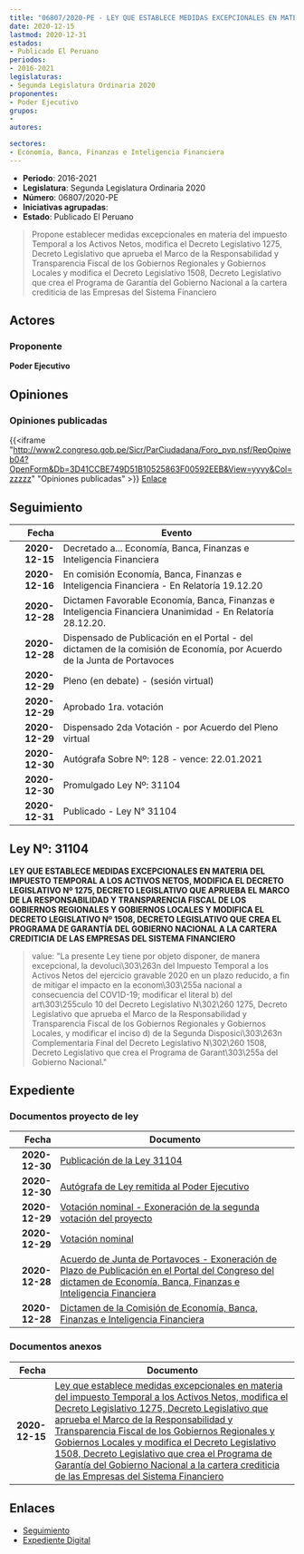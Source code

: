 ```yaml
---
title: "06807/2020-PE - LEY QUE ESTABLECE MEDIDAS EXCEPCIONALES EN MATERIA DEL IMPUESTO TEMPORAL A LOS ACTIVOS NETOS, MODIFICA EL DECRETO LEGISLATIVO 1275, DECRETO LEGISLATIVO QUE APRUEBA EL MARCO DE LA RESPONSABILIDAD Y TRANSPARENCIA FISCAL DE LOS GOBIERNOS REGIONALES Y GOBIERNOS LOCALES Y MODIFICA EL DECRETO LEGISLATIVO 1508, DECRETO LEGISLATIVO QUE CREA EL PROGRAMA DE GARANTÍA DEL GOBIERNO NACIONAL A LA CARTERA CREDITICIA DE LAS EMPRESAS DEL SISTEMA FINANCIERO"
date: 2020-12-15
lastmod: 2020-12-31
estados:
- Publicado El Peruano
periodos:
- 2016-2021
legislaturas:
- Segunda Legislatura Ordinaria 2020
proponentes:
- Poder Ejecutivo
grupos:
- 
autores:

sectores:
- Economía, Banca, Finanzas e Inteligencia Financiera
---
```

- **Periodo**: 2016-2021
- **Legislatura**: Segunda Legislatura Ordinaria 2020
- **Número**: 06807/2020-PE
- **Iniciativas agrupadas**: 
- **Estado**: Publicado El Peruano

> Propone establecer medidas excepcionales en materia del impuesto Temporal a los Activos Netos, modifica el Decreto Legislativo 1275, Decreto Legislativo que aprueba el Marco de la Responsabilidad y Transparencia Fiscal de los Gobiernos Regionales y Gobiernos Locales y modifica el Decreto Legislativo 1508, Decreto Legislativo que crea el Programa de Garantía del Gobierno Nacional a la cartera crediticia de las Empresas del Sistema Financiero


## Actores

### Proponente

**Poder Ejecutivo**

## Opiniones

### Opiniones publicadas

{{<iframe "http://www2.congreso.gob.pe/Sicr/ParCiudadana/Foro_pvp.nsf/RepOpiweb04?OpenForm&Db=3D41CCBE749D51B10525863F00592EEB&View=yyyy&Col=zzzzz" "Opiniones publicadas" >}}
[Enlace](http://www2.congreso.gob.pe/Sicr/ParCiudadana/Foro_pvp.nsf/RepOpiweb04?OpenForm&Db=3D41CCBE749D51B10525863F00592EEB&View=yyyy&Col=zzzzz)


## Seguimiento

| Fecha | Evento |
|------:|--------|
| **2020-12-15** | Decretado a... Economía, Banca, Finanzas e Inteligencia Financiera |
| **2020-12-16** | En comisión Economía, Banca, Finanzas e Inteligencia Financiera - En Relatoría 19.12.20 |
| **2020-12-28** | Dictamen Favorable Economía, Banca, Finanzas e Inteligencia Financiera Unanimidad - En Relatoría 28.12.20. |
| **2020-12-28** | Dispensado de Publicación en el Portal - del dictamen de la comisión de Economía, por Acuerdo de la Junta de Portavoces |
| **2020-12-29** | Pleno (en debate) - (sesión virtual) |
| **2020-12-29** | Aprobado 1ra. votación |
| **2020-12-29** | Dispensado 2da Votación - por Acuerdo del Pleno virtual |
| **2020-12-30** | Autógrafa Sobre Nº: 128 - vence: 22.01.2021 |
| **2020-12-30** | Promulgado Ley Nº: 31104 |
| **2020-12-31** | Publicado - Ley N° 31104 |

## Ley Nº: 31104

**LEY QUE ESTABLECE MEDIDAS EXCEPCIONALES EN MATERIA DEL IMPUESTO TEMPORAL A LOS ACTIVOS NETOS, MODIFICA EL DECRETO LEGISLATIVO Nº 1275, DECRETO LEGISLATIVO QUE APRUEBA EL MARCO DE LA RESPONSABILIDAD Y TRANSPARENCIA FISCAL DE LOS GOBIERNOS REGIONALES Y GOBIERNOS LOCALES Y MODIFICA EL DECRETO LEGISLATIVO Nº 1508, DECRETO LEGISLATIVO QUE CREA EL PROGRAMA DE GARANTÍA DEL GOBIERNO NACIONAL A LA CARTERA CREDITICIA DE LAS EMPRESAS DEL SISTEMA FINANCIERO**

> value: "La presente Ley tiene por objeto disponer, de manera excepcional, la devoluci\303\263n del Impuesto Temporal a los Activos Netos del ejercicio gravable 2020 en un plazo reducido, a fin de mitigar el impacto en la econom\303\255a nacional a consecuencia del COV1D-19; modificar el literal b) del art\303\255culo 10 del Decreto Legislativo N\302\260 1275, Decreto Legislativo que aprueba el Marco de la Responsabilidad y Transparencia Fiscal de los Gobiernos Regionales y Gobiernos Locales, y modificar el inciso d) de la Segunda Disposici\303\263n Complementaria Final del Decreto Legislativo N\302\260 1508, Decreto Legislativo que crea el Programa de Garant\303\255a del Gobierno Nacional."


## Expediente

### Documentos proyecto de ley

| Fecha | Documento |
|------:|-----------|
| **2020-12-30** | [Publicación de la Ley 31104](https://leyes.congreso.gob.pe/Documentos/2016_2021/ADLP/Normas_Legales/31104-LEY.pdf) |
| **2020-12-30** | [Autógrafa de Ley remitida al Poder Ejecutivo](http://www.leyes.congreso.gob.pe/Documentos/2016_2021/Autografas/Ley_y_de_Resolucion_Legislativa/AU06807-20201230.pdf) |
| **2020-12-29** | [Votación nominal - Exoneración de la segunda votación del proyecto](http://www.leyes.congreso.gob.pe/Documentos/2016_2021/Asistencia_y_Votacion/Proyectos_de_Ley/Votacion_Nominal/VNESV06807-20201229.pdf) |
| **2020-12-29** | [Votación nominal](http://www.leyes.congreso.gob.pe/Documentos/2016_2021/Asistencia_y_Votacion/Proyectos_de_Ley/Votacion_Nominal/VN06807-20201229.pdf) |
| **2020-12-28** | [Acuerdo de Junta de Portavoces - Exoneración de Plazo de Publicación en el Portal del Congreso del dictamen de Economía, Banca, Finanzas e Inteligencia Financiera](https://leyes.congreso.gob.pe/Documentos/2016_2021/Acuerdos/Junta_Portavoces/AJP06807-20201228.pdf) |
| **2020-12-28** | [Dictamen de la Comisión de Economía, Banca, Finanzas e Inteligencia Financiera](https://leyes.congreso.gob.pe/Documentos/2016_2021/Dictamenes/Proyectos_de_Ley/06807DC09MAY-20201228.pdf) |

### Documentos anexos

| Fecha | Documento |
|------:|-----------|
| **2020-12-15** | [Ley que establece medidas excepcionales en materia del impuesto Temporal a los Activos Netos, modifica el Decreto Legislativo 1275, Decreto Legislativo que aprueba el Marco de la Responsabilidad y Transparencia Fiscal de los Gobiernos Regionales y Gobiernos Locales y modifica el Decreto Legislativo 1508, Decreto Legislativo que crea el Programa de Garantía del Gobierno Nacional a la cartera crediticia de las Empresas del Sistema Financiero](https://leyes.congreso.gob.pe/Documentos/2016_2021/Proyectos_de_Ley_y_de_Resoluciones_Legislativas/PL06807-20201215..pdf) |

## Enlaces

- [Seguimiento](http://www2.congreso.gob.pe/Sicr/TraDocEstProc/CLProLey2016.nsf/f7fff46988ca05b1052578e100829cc7/e30a2b9b39ae03280525863f005e9fc9?OpenDocument)
- [Expediente Digital](http://www2.congreso.gob.pe/Sicr/TraDocEstProc/Expvirt_2011.nsf/visbusqptramdoc1621/06807?opendocument)

